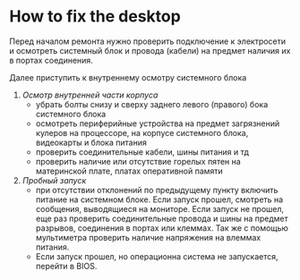 # How to fix the desktop
Перед началом ремонта нужно проверить подключение к электросети и осмотреть системный блок и провода (кабели) на предмет наличия их в портах соединения.

Далее приступить к внутреннему осмотру системного блока
1. *Осмотр внутренней части корпуса*
    + убрать болты снизу и сверху заднего левого (правого) бока системного блока
    + осмотреть периферийные устройства на предмет загрязнений кулеров на процессоре, на корпусе системного блока, видеокарты и блока питания
    + проверить соединительные кабели, шины питания и тд
    + проверить наличие или отсутствие горелых пятен на материнской плате, платах оперативной памяти
2. *Пробный запуск*
    + при отсутствии отклонений по предыдущему пункту включить питание на системном блоке. Если запуск прошел, смотреть на сообщения, выводящиеся на мониторе. Если запуск не прошел, еще раз проверить соединительные провода и шины на предмет разрывов, соединения в портах или клеммах. Так же с помощью мультиметра проверить наличие напряжения на влеммах питания.
    + Если запуск прошел, но операционна система не запускается, перейти в BIOS.
    